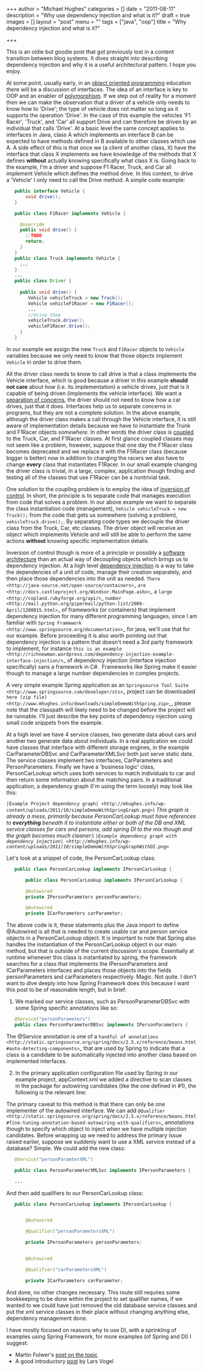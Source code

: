 +++
author = "Michael Hughes"
categories = []
date = "2011-08-11"
description = "Why use dependency injection and what is it?"
draft = true
images = []
layout = "post"
menu = ""
tags = ["java", "oop"]
title = "Why dependency injection and what is it?"

+++

This is an oldie but goodie post that got previously lost in a content transition between blog systems. It dives straight into describing dependency injection and
why it is a useful architectural pattern. I hope you enjoy.

<!--more-->


At some point, usually early, in an [object oriented programming][1]  education there will be a discussion of interfaces. The idea of an interface is key to OOP and an enabler 
of [polymorphism][2]. If we step out of reality for a moment then we can make the 
observation that a driver of a vehicle only needs to know how to 'Drive'; the type of vehicle does not matter so long as it supports the operation 'Drive'. In the case of this example the vehicles 'F1 Racer', 
'Truck', and 'Car' all support Drive and can therefore be driven by an individual that calls 'Drive'. At a basic level the same concept applies to interfaces in Java, class A which implements an 
interface B can be expected to have methods defined in B available to other classes which use A. A side effect of this is that once we (a client of another class, X) have the interface that 
class X implements we have knowledge of the methods that X defines **without** actually knowing specifically what class X is. Going back to the example, I'm a driver and suppose F1 Racer, Truck, 
and Car all implement Vehicle which defines the method drive. In this context, to drive a 'Vehicle' I only need to call the Drive method. A simple code example:


```java
   public interface Vehicle {
       void drive();
   }

   public class F1Racer implements Vehicle {

     @override
     public void drive() {
       //TODO
       return;
     }
   }
   public class Truck implements Vehicle {
     ...
   }
   ...
   public class Driver {
     
     public void drive() {
        Vehicle vehicleTruck = new Truck();
        Vehicle vehicleF1Racer = new F1Racer();
        ...
        //drive them
        vehicleTruck.drive();
        vehicleF1Racer.drive();
     }
   }
```

In our example we assign the new `Truck` and `F1Racer` objects to `Vehicle` variables because we only need to know that those objects implement `Vehicle` in order to drive them.

All the driver class needs to know to call drive is that a class implements the Vehicle interface, which is good because a driver in this example **should not care** about *how* (i.e. its implementation) a vehicle drives,
just that is it capable of being driven (implements the vehicle interface). We want a [separation of concerns][3], the driver should not need to know how a car drives, just that it does. Interfaces help us to separate concerns in programs,
but they are not a complete solution. In the above example, although the driver class makes a call through the Vehicle interface, it is still aware of implementation details because we have to instantiate the Trunk and 
F1Racer objects *somewhere.* In other words the driver class is [coupled][4] to the Truck, Car, and F1Racer classes. At first glance coupled classes may not seem like a problem, however, suppose that one day the F1Racer class 
becomes deprecated and we replace it with the F5Racer class (because bigger is better) now in addition to changing the racers we also have to change **every** class that instantiates F1Racer. In our small example changing 
the driver class is trivial, in a large, complex, application though finding and testing all of the classes that use F1Racer can be a nontrivial task.

One solution to the coupling problem is to employ the idea of [inversion of control][5]. In short, the principle is to separate code that manages execution from code that solves a problem. In our above example we want to 
separate the class instantiation code (management), `Vehicle vehicleTruck = new Truck();` from the code that gets us somewhere (solving a problem), `vehicleTruck.drive();`. By separating code types we 
decouple the driver class from the Truck, Car, etc classes. The driver object will receive an object which implements Vehicle and will still be able to perform the same actions **without** knowing specific implementation details.

Inversion of control though is more of a principle or possibly a [software architecture][6] than an actual way of decoupling objects which brings us to dependency injection. At a high level
[dependency injection][7] is a way to take the dependencies of a unit of code, manage their creation separately, and then place those dependencies into the unit as needed. `There <http://java-source.net/open-source/containers>`_ 
`are <http://docs.castleproject.org/Windsor.MainPage.ashx>`_ a `large <http://copland.rubyforge.org/api/>`_ `number <http://mail.python.org/pipermail/python-list/2009-April/1200015.html>`_ of frameworks (or containers) that implement 
dependency injection for many different programming languages, since I am familiar with `Spring Framework <http://www.springsource.org/documentation>`_ for java, we'll use that for our example. Before proceeding it is also worth pointing
out that dependency injection is a pattern that doesn't need a 3rd party framework to implement, for instance `this is an example <http://richnewman.wordpress.com/dependency-injection-example-interface-injection/>`_ of dependency injection 
(interface injection specifically) sans a framework in C#.  Frameworks like Spring make it easier though to manage a large number dependencies in complex projects.

A very simple example Spring application as an `Springsource Tool Suite <http://www.springsource.com/developer/sts>`_ project can be downloaded `here (zip file) <http://www.mhughes.info/downloads/simpleDemoWithSpring.zip>`_, please note that the classpath will likely need to be changed before the project will be runnable. I'll just describe the key points of dependency injection using small code snippets from the example.

At a high level we have 4 service classes, two generate data about cars and another two generate data about individuals. In a real application we could have classes that interface with different storage engines, in the example CarParameterDBSvc and CarParameterXMLSvc both just serve static data. The service classes implement two interfaces, CarParameters and PersonParameters. Finally we have a 'business logic' class, PersonCarLookup which uses both services to match individuals to car and then return some information about the matching pairs. In a traditional application, a dependency graph (I'm using the term loosely) may look like this:

`|Example Project dependency graph| <http://mhughes.info/wp-content/uploads/2011/10/simpleDemoWithSpringGraph.png>`_\ This graph is already a mess, primarily because PersonCarLookup must have references to **everything** beneath it to instantiate either or both of the DB and XML service classes for cars and persons, add spring DI to the mix though and the graph becomes much cleaner:\ `|Example dependency graph with dependency injection| <http://mhughes.info/wp-content/uploads/2011/10/simpleDemoWithSpringGraphWithDI.png>`_


Let's look at a snippet of code, the PersonCarLookup class:

```java
   public class PersonCarLookup implements IPersonCarLookup {

       public class PersonCarLookup implements IPersonCarLookup {

       @Autowired
       private IPersonParameters personParameters;

       @Autowired
       private ICarParameters carParameter;
```

The above code is it, these statements plus the Java import to define @Autowired is all that is needed to create usable car and person service objects in a PersonCarLookup object. It is important to note that Spring also handles the instantiation of the PersonCarLookup object in our main method, but that is outside of the current discussion's scope. Essentially at runtime whenever this class is instantiated by spring, the framework searches for a class that implements the IPersonParameters and ICarParameters interfaces and places those objects into the fields personParameters and carParameters respectively. Magic. Not quite. I don't want to dive deeply into how Spring Framework does this because I want this post to be of reasonable length, but in brief:

1) We marked our service classes, such as PersonParameterDBSvc with some Spring specific annotations like so:

```java
   @Service("personParameters")
   public class PersonParameterDBSvc implements IPersonParameters {
```


The @Service annotation is one of a `handful of annotations <http://static.springsource.org/spring/docs/2.5.x/reference/beans.html#auto-detecting-components>`_ that are used by Spring to indicate that a class is a candidate to be automatically injected into another class based on implemented interfaces.

2) In the primary application configuration file used by Spring in our example project, appContext.xml we added a directive to scan classes in the package for autowiring candidates (like the one defined in #1), the following is the relevant line:

The primary caveat to this method is that there can only be one implementer of the autowired interface. We can add `@Qualifier <http://static.springsource.org/spring/docs/2.5.x/reference/beans.html#fine-tuning-annotation-based-autowiring-with-qualifiers>`_ annotations though to specify which object to inject when we have multiple injection candidates. Before wrapping up we need to address the primary issue raised earlier, suppose we suddenly want to use a XML service instead of a database? Simple. We could add the new class:

```java
   @Service("personParamterXML")

   public class PersonParameterXMLSvc implements IPersonParameters {

   ...
```

And then add qualifiers to our PersonCarLookup class:

```java
   public class PersonCarLookup implements IPersonCarLookup {


       @Autowired

       @Qualifier("personParametersXML")

       private IPersonParameters personParameters;


       @Autowired

       @Qualifier("carParametersXML")

       private ICarParameters carParameter;
```


And done, no other changes necessary. This route still requires some bookkeeping to be done within the project to set qualifier names, if we wanted to we could have just removed the old database service classes and put the xml service classes in their place without changing anything else, dependency management done.

I have mostly focused on reasons why to use DI, with a sprinkling of examples using Spring Framework, for more examples (of Spring and DI) I suggest:

-  Martin Folwer's [post on the topic][8] 
-  A good introductory [post][9] by Lars Vogel

[1]: https://en.wikipedia.org/wiki/Object-oriented_programming "OOP"
[2]: https://en.wikipedia.org/wiki/Object-oriented_programming "polymorphism"
[3]: https://en.wikipedia.org/wiki/Separation_of_concerns "separation of concerns"
[4]: https://en.wikipedia.org/wiki/Coupling_%28computer_programming%29 "tight coupling"
[5]: https://en.wikipedia.org/wiki/Inversion_of_control "Inversion of control"
[6]: https://en.wikipedia.org/wiki/Software_architecture "Software Architecture"
[7]: https://en.wikipedia.org/wiki/Dependency_injection "Dependency Injection"
[8]: https://martinfowler.com/articles/injection.html
[9]: http://www.vogella.de/articles/SpringDependencyInjection/article.html